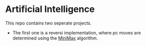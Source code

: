 # Artificial Intelligence
 This repo contains two seperate projects. 
 * The first one is a reversi implementation, where pc moves are determined using the [MiniMax](https://en.wikipedia.org/wiki/Minimax) algorithm.
